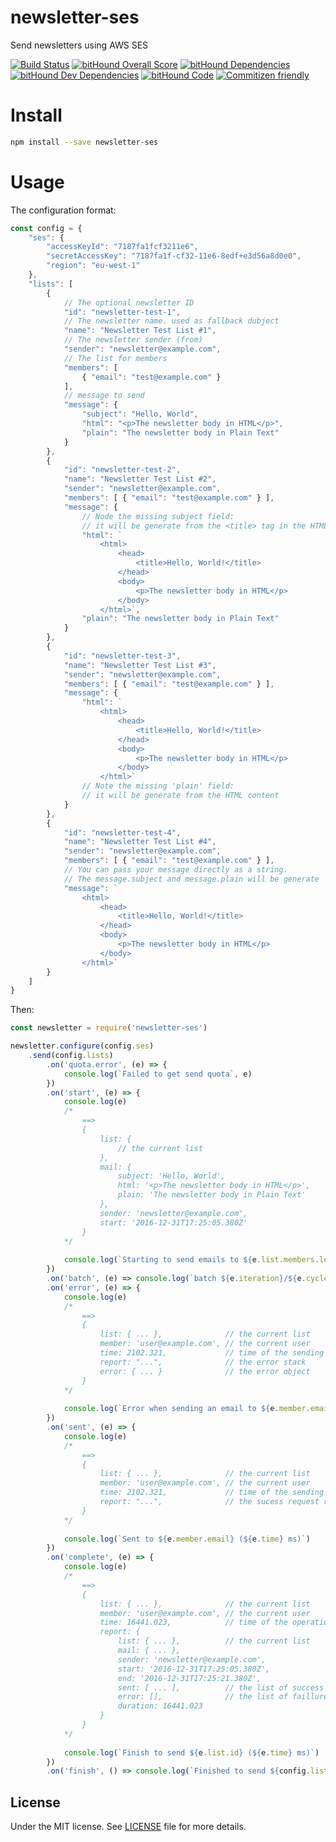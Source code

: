 # newsletter-ses
Send newsletters using AWS SES

[![Build Status](https://travis-ci.org/demsking/newsletter-ses.svg?branch=master)](https://travis-ci.org/demsking/newsletter-ses)
[![bitHound Overall Score](https://www.bithound.io/github/demsking/newsletter-ses/badges/score.svg)](https://www.bithound.io/github/demsking/newsletter-ses)
[![bitHound Dependencies](https://www.bithound.io/github/demsking/newsletter-ses/badges/dependencies.svg)](https://www.bithound.io/github/demsking/newsletter-ses/master/dependencies/npm)
[![bitHound Dev Dependencies](https://www.bithound.io/github/demsking/newsletter-ses/badges/devDependencies.svg)](https://www.bithound.io/github/demsking/newsletter-ses/master/dependencies/npm)
[![bitHound Code](https://www.bithound.io/github/demsking/newsletter-ses/badges/code.svg)](https://www.bithound.io/github/demsking/newsletter-ses)
[![Commitizen friendly](https://img.shields.io/badge/commitizen-friendly-brightgreen.svg)](http://commitizen.github.io/cz-cli/)

# Install
```sh
npm install --save newsletter-ses
```

# Usage

The configuration format:

```js
const config = {
    "ses": {
        "accessKeyId": "7187fa1fcf3211e6", 
        "secretAccessKey": "7187fa1f-cf32-11e6-8edf+e3d56a8d0e0", 
        "region": "eu-west-1"
    },
    "lists": [
        {
            // The optional newsletter ID
            "id": "newsletter-test-1",
            // The newsletter name. used as fallback dubject
            "name": "Newsletter Test List #1",
            // The newsletter sender (from)
            "sender": "newsletter@example.com",
            // The list for members
            "members": [
                { "email": "test@example.com" } 
            ],
            // message to send
            "message": {
                "subject": "Hello, World",
                "html": "<p>The newsletter body in HTML</p>",
                "plain": "The newsletter body in Plain Text"
            }
        },
        {
            "id": "newsletter-test-2",
            "name": "Newsletter Test List #2",
            "sender": "newsletter@example.com",
            "members": [ { "email": "test@example.com" } ],
            "message": {
                // Node the missing subject field: 
                // it will be generate from the <title> tag in the HTML content
                "html": `
                    <html>
                        <head>
                            <title>Hello, World!</title>
                        </head>
                        <body>
                            <p>The newsletter body in HTML</p>
                        </body>
                    </html>`,
                "plain": "The newsletter body in Plain Text"
            }
        },
        {
            "id": "newsletter-test-3",
            "name": "Newsletter Test List #3",
            "sender": "newsletter@example.com",
            "members": [ { "email": "test@example.com" } ],
            "message": {
                "html": `
                    <html>
                        <head>
                            <title>Hello, World!</title>
                        </head>
                        <body>
                            <p>The newsletter body in HTML</p>
                        </body>
                    </html>`
                // Note the missing 'plain' field:
                // it will be generate from the HTML content
            }
        },
        {
            "id": "newsletter-test-4",
            "name": "Newsletter Test List #4",
            "sender": "newsletter@example.com",
            "members": [ { "email": "test@example.com" } ],
            // You can pass your message directly as a string.
            // The message.subject and message.plain will be generate
            "message": `
                <html>
                    <head>
                        <title>Hello, World!</title>
                    </head>
                    <body>
                        <p>The newsletter body in HTML</p>
                    </body>
                </html>`
        }
    ]
}
```

Then:

```js
const newsletter = require('newsletter-ses')

newsletter.configure(config.ses)
    .send(config.lists)
        .on('quota.error', (e) => {
            console.log(`Failed to get send quota`, e)
        })
        .on('start', (e) => {
            console.log(e)
            /*
                ==> 
                { 
                    list: { 
                        // the current list
                    },
                    mail: { 
                        subject: 'Hello, World',
                        html: '<p>The newsletter body in HTML</p>',
                        plain: 'The newsletter body in Plain Text'
                    },
                    sender: 'newsletter@example.com',
                    start: '2016-12-31T17:25:05.380Z'
                }
            */
            
            console.log(`Starting to send emails to ${e.list.members.length} members`)
        })
        .on('batch', (e) => console.log(`batch ${e.iteration}/${e.cycle}`))
        .on('error', (e) => {
            console.log(e)
            /*
                ==> 
                { 
                    list: { ... },              // the current list
                    member: 'user@example.com', // the current user
                    time: 2102.321,             // time of the sending operation in ms
                    report: "...",              // the error stack
                    error: { ... }              // the error object
                }
            */
            
            console.log(`Error when sending an email to ${e.member.email} (${e.time} ms)`)
        })
        .on('sent', (e) => {
            console.log(e)
            /*
                ==> 
                { 
                    list: { ... },              // the current list
                    member: 'user@example.com', // the current user
                    time: 2102.321,             // time of the sending operation in ms
                    report: "...",              // the sucess request result
                }
            */
            
            console.log(`Sent to ${e.member.email} (${e.time} ms)`)
        })
        .on('complete', (e) => {
            console.log(e)
            /*
                ==> 
                { 
                    list: { ... },              // the current list
                    member: 'user@example.com', // the current user
                    time: 16441.023,            // time of the operation in ms
                    report: {
                        list: { ... },          // the current list
                        mail: { ... },
                        sender: 'newsletter@example.com',
                        start: '2016-12-31T17:25:05.380Z',
                        end: '2016-12-31T17:25:21.380Z',
                        sent: [ ... ],          // the list of success members
                        error: [],              // the list of faillure members
                        duration: 16441.023
                    }
                }
            */
            
            console.log(`Finish to send ${e.list.id} (${e.time} ms)`)
        })
        .on('finish', () => console.log(`Finished to send ${config.lists.length} lists`))
```

## License

Under the MIT license. See [LICENSE](https://github.com/demsking/newsletter-ses/blob/master/LICENSE) file for more details.
